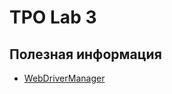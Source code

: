 # TPO Lab 3

## Полезная информация

- [WebDriverManager](https://github.com/bonigarcia/webdrivermanager)
